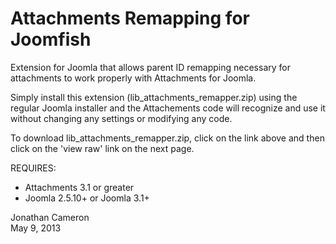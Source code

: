 Attachments Remapping for Joomfish
==================================

Extension for Joomla that allows parent ID remapping necessary for attachments
to work properly with Attachments for Joomla.

Simply install this extension (lib_attachments_remapper.zip) using the regular
Joomla installer and the Attachements code will recognize and use it without
changing any settings or modifying any code.

To download lib_attachments_remapper.zip, click on the link above and then click 
on the 'view raw' link on the next page.

REQUIRES:

  * Attachments 3.1 or greater
  * Joomla 2.5.10+ or Joomla 3.1+

Jonathan Cameron  
May 9, 2013
